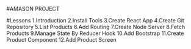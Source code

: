 #AMASON PROJECT

#Lessons
1.Introduction
2.Install Tools
3.Create React App
4.Create Git Repository
5.List Products
6.Add Routing
7.Create Node Server
8.Fetch Products
9.Manage State By Reducer Hook
10.Add Bootstrap
11.Create Product Component
12.Add Product Screen
